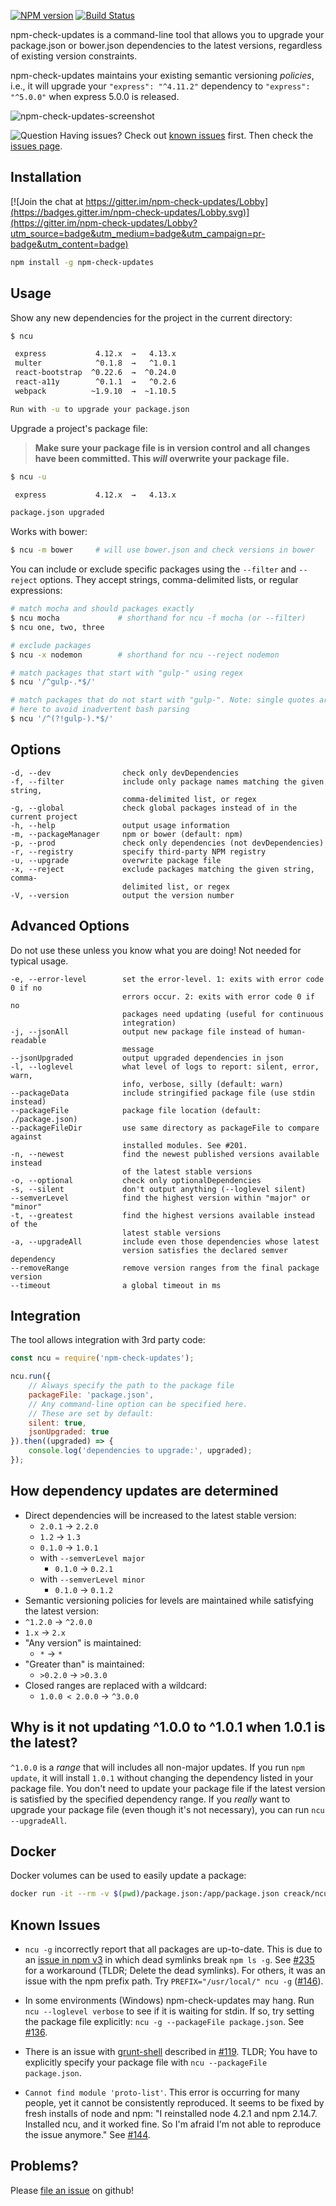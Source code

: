 [![NPM version](https://badge.fury.io/js/npm-check-updates.svg)](http://badge.fury.io/js/npm-check-updates)
[![Build Status](https://travis-ci.org/tjunnone/npm-check-updates.svg?branch=master)](https://travis-ci.org/tjunnone/npm-check-updates)

npm-check-updates is a command-line tool that allows you to upgrade your package.json or bower.json dependencies to the latest versions, regardless of existing version constraints.

npm-check-updates maintains your existing semantic versioning *policies*, i.e., it will upgrade your `"express": "^4.11.2"` dependency to `"express": "^5.0.0"` when express 5.0.0 is released.

![npm-check-updates-screenshot](https://cloud.githubusercontent.com/assets/750276/8864534/0788a4d8-3171-11e5-9881-8f7dcf634d14.png)

![Question](http://www.virginmobileusa.com/_img/2012/icon-questionmark-small.gif) Having issues? Check out [known issues](#known-issues) first. Then check the [issues page](https://github.com/tjunnone/npm-check-updates/issues).

Installation
--------------

[![Join the chat at https://gitter.im/npm-check-updates/Lobby](https://badges.gitter.im/npm-check-updates/Lobby.svg)](https://gitter.im/npm-check-updates/Lobby?utm_source=badge&utm_medium=badge&utm_campaign=pr-badge&utm_content=badge)

```sh
npm install -g npm-check-updates
```

Usage
--------------
Show any new dependencies for the project in the current directory:

```sh
$ ncu

 express           4.12.x  →   4.13.x
 multer            ^0.1.8  →   ^1.0.1
 react-bootstrap  ^0.22.6  →  ^0.24.0
 react-a11y        ^0.1.1  →   ^0.2.6
 webpack          ~1.9.10  →  ~1.10.5

Run with -u to upgrade your package.json
```

Upgrade a project's package file:

> **Make sure your package file is in version control and all changes have been committed. This *will* overwrite your package file.**

```sh
$ ncu -u

 express           4.12.x  →   4.13.x

package.json upgraded
```

Works with bower:
```sh
$ ncu -m bower     # will use bower.json and check versions in bower
```

You can include or exclude specific packages using the `--filter` and `--reject` options. They accept strings, comma-delimited lists, or regular expressions:

```sh
# match mocha and should packages exactly
$ ncu mocha             # shorthand for ncu -f mocha (or --filter)
$ ncu one, two, three

# exclude packages
$ ncu -x nodemon        # shorthand for ncu --reject nodemon

# match packages that start with "gulp-" using regex
$ ncu '/^gulp-.*$/'

# match packages that do not start with "gulp-". Note: single quotes are required
# here to avoid inadvertent bash parsing
$ ncu '/^(?!gulp-).*$/'
```

Options
--------------
    -d, --dev                check only devDependencies
    -f, --filter             include only package names matching the given string, 
                             comma-delimited list, or regex
    -g, --global             check global packages instead of in the current project
    -h, --help               output usage information
    -m, --packageManager     npm or bower (default: npm)
    -p, --prod               check only dependencies (not devDependencies)
    -r, --registry           specify third-party NPM registry
    -u, --upgrade            overwrite package file
    -x, --reject             exclude packages matching the given string, comma-
                             delimited list, or regex
    -V, --version            output the version number

Advanced Options
--------------

Do not use these unless you know what you are doing! Not needed for typical usage.

    -e, --error-level        set the error-level. 1: exits with error code 0 if no
                             errors occur. 2: exits with error code 0 if no
                             packages need updating (useful for continuous
                             integration)
    -j, --jsonAll            output new package file instead of human-readable
                             message
    --jsonUpgraded           output upgraded dependencies in json
    -l, --loglevel           what level of logs to report: silent, error, warn, 
                             info, verbose, silly (default: warn)
    --packageData            include stringified package file (use stdin instead)
    --packageFile            package file location (default: ./package.json)
    --packageFileDir         use same directory as packageFile to compare against 
                             installed modules. See #201.
    -n, --newest             find the newest published versions available instead 
                             of the latest stable versions
    -o, --optional           check only optionalDependencies
    -s, --silent             don't output anything (--loglevel silent)
    --semverLevel            find the highest version within "major" or "minor"
    -t, --greatest           find the highest versions available instead of the
                             latest stable versions
    -a, --upgradeAll         include even those dependencies whose latest
                             version satisfies the declared semver dependency
    --removeRange            remove version ranges from the final package version
    --timeout                a global timeout in ms

Integration
--------------
The tool allows integration with 3rd party code:

```js
const ncu = require('npm-check-updates');

ncu.run({
    // Always specify the path to the package file
    packageFile: 'package.json',
    // Any command-line option can be specified here.
    // These are set by default:
    silent: true,
    jsonUpgraded: true
}).then((upgraded) => {
    console.log('dependencies to upgrade:', upgraded);
});
```

How dependency updates are determined
--------------

- Direct dependencies will be increased to the latest stable version:
  - `2.0.1` → `2.2.0`
  - `1.2` → `1.3`
  - `0.1.0` → `1.0.1`
  - with `--semverLevel major`
    - `0.1.0` → `0.2.1`
  - with `--semverLevel minor`
    - `0.1.0` → `0.1.2`
-  Semantic versioning policies for levels are maintained while satisfying the latest version:
  - `^1.2.0` → `^2.0.0`
  - `1.x` → `2.x`
- "Any version" is maintained:
  - `*` → `*`
- "Greater than" is maintained:
  - `>0.2.0` → `>0.3.0`
- Closed ranges are replaced with a wildcard:
  - `1.0.0 < 2.0.0` → `^3.0.0`

Why is it not updating ^1.0.0 to ^1.0.1 when 1.0.1 is the latest?
--------------
`^1.0.0` is a *range* that will includes all non-major updates. If you run `npm update`, it will install `1.0.1` without changing the dependency listed in your package file. You don't need to update your package file if the latest version is satisfied by the specified dependency range. If you *really* want to upgrade your package file (even though it's not necessary), you can run `ncu --upgradeAll`. 

Docker
------

Docker volumes can be used to easily update a package:

```bash
docker run -it --rm -v $(pwd)/package.json:/app/package.json creack/ncu -u -a
```

Known Issues
--------------

- `ncu -g` incorrectly report that all packages are up-to-date. This is due to an [issue in npm v3](npm/npm#9564) in which dead symlinks break `npm ls -g`. See [#235](https://github.com/tjunnone/npm-check-updates/issues/235#issuecomment-219314327) for a workaround (TLDR; Delete the dead symlinks). For others, it was an issue with the npm prefix path. Try `PREFIX="/usr/local/" ncu -g` ([#146](https://github.com/tjunnone/npm-check-updates/issues/146#issuecomment-155758303)).

- In some environments (Windows) npm-check-updates may hang. Run `ncu --loglevel verbose` to see if it is waiting for stdin. If so, try setting the package file explicitly: `ncu -g --packageFile package.json`. See [#136](https://github.com/tjunnone/npm-check-updates/issues/136#issuecomment-155721102).

- There is an issue with [grunt-shell](https://github.com/sindresorhus/grunt-shell) described in [#119](https://github.com/tjunnone/npm-check-updates/issues/119). TLDR; You have to explicitly specify your package file with `ncu --packageFile package.json`. 

- `Cannot find module 'proto-list'`. This error is occurring for many people, yet it cannot be consistently reproduced. It seems to be fixed by fresh installs of node and npm: "I reinstalled node 4.2.1 and npm 2.14.7. Installed ncu, and it worked fine. So I'm afraid I'm not able to reproduce the issue anymore." See [#144](https://github.com/tjunnone/npm-check-updates/issues/144#issuecomment-148499121).

Problems?
--------------

Please [file an issue](https://github.com/tjunnone/npm-check-updates/issues) on github!

